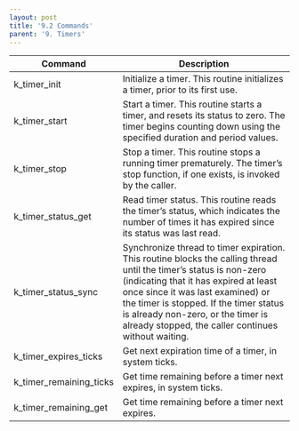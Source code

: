 ```yaml
---
layout: post
title: '9.2 Commands'
parent: '9. Timers'
---
```


| Command                 | Description                                                                                                                                                                                                                                                                                                                            |
| ----------------------- | -------------------------------------------------------------------------------------------------------------------------------------------------------------------------------------------------------------------------------------------------------------------------------------------------------------------------------------- |
| k_timer_init            | Initialize a timer. This routine initializes a timer, prior to its first use.                                                                                                                                                                                                                                                          |
| k_timer_start           | Start a timer. This routine starts a timer, and resets its status to zero. The timer begins counting down using the specified duration and period values.                                                                                                                                                                              |
| k_timer_stop            | Stop a timer. This routine stops a running timer prematurely. The timer’s stop function, if one exists, is invoked by the caller.                                                                                                                                                                                                      |
| k_timer_status_get      | Read timer status. This routine reads the timer’s status, which indicates the number of times it has expired since its status was last read.                                                                                                                                                                                           |
| k_timer_status_sync     | Synchronize thread to timer expiration. This routine blocks the calling thread until the timer’s status is non-zero (indicating that it has expired at least once since it was last examined) or the timer is stopped. If the timer status is already non-zero, or the timer is already stopped, the caller continues without waiting. |
| k_timer_expires_ticks   | Get next expiration time of a timer, in system ticks.                                                                                                                                                                                                                                                                                  |
| k_timer_remaining_ticks | Get time remaining before a timer next expires, in system ticks.                                                                                                                                                                                                                                                                       |
| k_timer_remaining_get   | Get time remaining before a timer next expires.                                                                                                                                                                                                                                                                                        |
